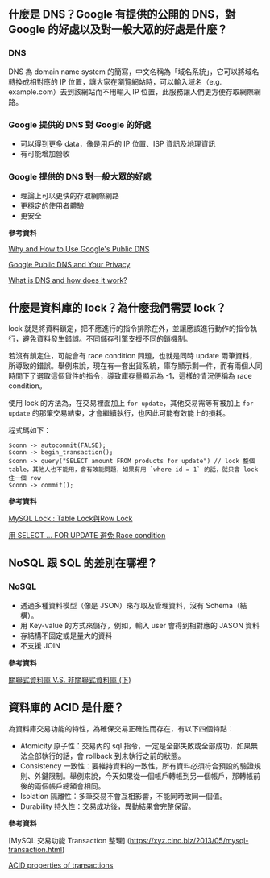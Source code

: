## 什麼是 DNS？Google 有提供的公開的 DNS，對 Google 的好處以及對一般大眾的好處是什麼？

### DNS
DNS 為 domain name system 的簡寫，中文名稱為「域名系統」，它可以將域名轉換成相對應的 IP 位置，讓大家在瀏覽網站時，可以輸入域名（e.g. example.com）去到該網站而不用輸入 IP 位置，此服務讓人們更方便存取網際網路。

### Google 提供的 DNS 對 Google 的好處
* 可以得到更多 data，像是用戶的 IP 位置、ISP 資訊及地理資訊
* 有可能增加營收

### Google 提供的 DNS 對一般大眾的好處
* 理論上可以更快的存取網際網路
* 更穩定的使用者體驗
* 更安全

**參考資料**

[Why and How to Use Google's Public DNS](https://blog.dnsimple.com/2015/03/why-and-how-to-use-googles-public-dns/)

[Google Public DNS and Your Privacy
](https://www.pcworld.com/article/183671/Google_Public_DNS_and_Your_Privacy.html)

[What is DNS and how does it work?
](https://www.networkworld.com/article/3268449/what-is-dns-and-how-does-it-work.html)

## 什麼是資料庫的 lock？為什麼我們需要 lock？
lock 就是將資料鎖定，把不應進行的指令排除在外，並讓應該進行動作的指令執行，避免資料發生錯誤。不同儲存引擎支援不同的鎖機制。

若沒有鎖定住，可能會有 race condition 問題，也就是同時 update 兩筆資料，所導致的錯誤。舉例來說，現在有一套出貨系統，庫存顯示剩一件，而有兩個人同時間下了選取這個貨件的指令，導致庫存量顯示為 -1，這樣的情況便稱為 race condition。

使用 lock 的方法為，在交易裡面加上 `for update`，其他交易需等有被加上 `for update` 的那筆交易結束，才會繼續執行，也因此可能有效能上的損耗。

程式碼如下：

```
$conn -> autocommit(FALSE);
$conn -> begin_transaction();
$conn -> query("SELECT amount FROM products for update") // lock 整個 table，其他人也不能用，會有效能問題，如果有用 `where id = 1` 的話，就只會 lock 住一個 row
$conn -> commit();
```

**參考資料**

[MySQL Lock : Table Lock與Row Lock](https://www.mysql.tw/2018/06/mysql-lock-table-lockrow-lock.html)

[用 SELECT ... FOR UPDATE 避免 Race condition
](https://blog.xuite.net/vexed/tech/22289223-%E7%94%A8+SELECT+...+FOR+UPDATE+%E9%81%BF%E5%85%8D+Race+condition)

## NoSQL 跟 SQL 的差別在哪裡？
### NoSQL
* 透過多種資料模型（像是 JSON）來存取及管理資料，沒有 Schema（結構）。
* 用 Key-value 的方式來儲存，例如，輸入 user 會得到相對應的 JASON 資料
* 存結構不固定或是量大的資料
* 不支援 JOIN

**參考資料**

[關聯式資料庫 V.S. 非關聯式資料庫 (下)](https://lsyucode.wordpress.com/2017/01/15/%e9%97%9c%e8%81%af%e5%bc%8f%e8%b3%87%e6%96%99%e5%ba%ab-v-s-%e9%9d%9e%e9%97%9c%e8%81%af%e5%bc%8f%e8%b3%87%e6%96%99%e5%ba%ab-%e4%b8%8b/)

## 資料庫的 ACID 是什麼？
為資料庫交易功能的特性，為確保交易正確性而存在，有以下四個特點：

* Atomicity 原子性：交易內的 sql 指令，一定是全部失敗或全部成功，如果無法全部執行的話，會 rollback 到未執行之前的狀態。
* Consistency 一致性：要維持資料的一致性，所有資料必須符合預設的驗證規則、外鍵限制。舉例來說，今天如果從一個帳戶轉帳到另一個帳戶，那轉帳前後的兩個帳戶總額會相同。
* Isolation 隔離性：多筆交易不會互相影響，不能同時改同一個值。
* Durability 持久性：交易成功後，異動結果會完整保留。

**參考資料**

[MySQL 交易功能 Transaction 整理]
(https://xyz.cinc.biz/2013/05/mysql-transaction.html)

[ACID properties of transactions
](https://www.ibm.com/docs/en/cics-ts/5.4?topic=processing-acid-properties-transactions)